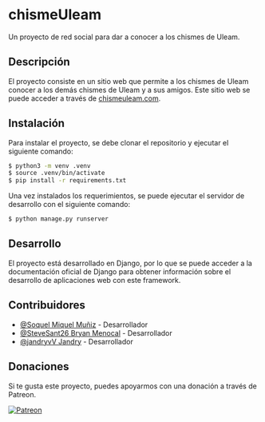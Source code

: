 # chismeUleam   
    
Un proyecto de red social para dar a conocer a los chismes de Uleam.

## Descripción
El proyecto consiste en un sitio web que permite a los chismes de Uleam conocer a los demás chismes de Uleam y a sus amigos. Este sitio web se puede acceder a través de [chismeuleam.com](https://chismeuleam.com).
## Instalación

Para instalar el proyecto, se debe clonar el repositorio y ejecutar el siguiente comando:

```bash
$ python3 -m venv .venv
$ source .venv/bin/activate
$ pip install -r requirements.txt
```

Una vez instalados los requerimientos, se puede ejecutar el servidor de desarrollo con el siguiente comando:

```bash
$ python manage.py runserver
```

## Desarrollo

El proyecto está desarrollado en Django, por lo que se puede acceder a la documentación oficial de Django para obtener información sobre el desarrollo de aplicaciones web con este framework.

## Contribuidores

- [@Soquel Miquel Muñiz](https://github.com/lesquel) - Desarrollador
- [@SteveSant26 Bryan Menocal](https://github.com/SteveSant26) - Desarrollador
- [@jandryvV Jandry](https://github.com/jandryvV) - Desarrollador

## Donaciones

Si te gusta este proyecto, puedes apoyarmos con una donación a través de Patreon.

[![Patreon](https://c5.patreon.com/external/logo/become_a_patron_button.png)](https://www.patreon.com/chismeuleam)
